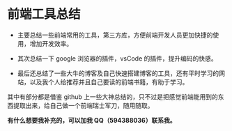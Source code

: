 # 前端工具总结

- 主要总结一些前端常用的工具，第三方库，方便前端开发人员更加快捷的使用，增加开发效率。

- 其次总结一下 google 浏览器的插件，vsCode 的插件，提升编码的快感。

- 最后还总结了一些大牛的博客及自己快速搭建博客的工具，还有平时学习的网站，以及我个人给推荐并且自己要读的前端书籍，有助于学习。

其中有部分都是借鉴 github 上一些大神总结的，只不过是把感觉前端能用到的东西提取出来，给自己做一个前端瑞士军刀，随用随取。

**有什么想要我补充的，可以加我 QQ（594388036）联系我。**
